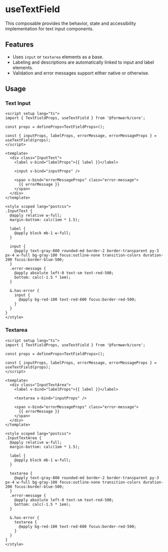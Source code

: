 # useTextField

This composable provides the behavior, state and accessibility implementation for text input components.

## Features

- Uses `input` or `textarea` elements as a base.
- Labeling and descriptions are automatically linked to input and label elements.
- Validation and error messages support either native or otherwise.

## Usage

### Text Input

```vue
<script setup lang="ts">
import { TextFieldProps, useTextField } from '@formwerk/core';

const props = defineProps<TextFieldProps>();

const { inputProps, labelProps, errorMessage, errorMessageProps } = useTextField(props);
</script>

<template>
  <div class="InputText">
    <label v-bind="labelProps">{{ label }}</label>

    <input v-bind="inputProps" />

    <span v-bind="errorMessageProps" class="error-message">
      {{ errorMessage }}
    </span>
  </div>
</template>

<style scoped lang="postcss">
.InputText {
  @apply relative w-full;
  margin-bottom: calc(1em * 1.5);

  label {
    @apply block mb-1 w-full;
  }

  input {
    @apply text-gray-800 rounded-md border-2 border-transparent py-3 px-4 w-full bg-gray-100 focus:outline-none transition-colors duration-200 focus:border-blue-500;
  }
  .error-message {
    @apply absolute left-0 text-sm text-red-500;
    bottom: calc(-1.5 * 1em);
  }

  &.has-error {
    input {
      @apply bg-red-100 text-red-600 focus:border-red-500;
    }
  }
}
</style>
```

### Textarea

```vue
<script setup lang="ts">
import { TextFieldProps, useTextField } from '@formwerk/core';

const props = defineProps<TextFieldProps>();

const { inputProps, labelProps, errorMessage, errorMessageProps } = useTextField(props);
</script>

<template>
  <div class="InputTextArea">
    <label v-bind="labelProps">{{ label }}</label>

    <textarea v-bind="inputProps" />

    <span v-bind="errorMessageProps" class="error-message">
      {{ errorMessage }}
    </span>
  </div>
</template>

<style scoped lang="postcss">
.InputTextArea {
  @apply relative w-full;
  margin-bottom: calc(1em * 1.5);

  label {
    @apply block mb-1 w-full;
  }

  textarea {
    @apply text-gray-800 rounded-md border-2 border-transparent py-3 px-4 w-full bg-gray-100 focus:outline-none transition-colors duration-200 focus:border-blue-500;
  }
  .error-message {
    @apply absolute left-0 text-sm text-red-500;
    bottom: calc(-1.5 * 1em);
  }

  &.has-error {
    textarea {
      @apply bg-red-100 text-red-600 focus:border-red-500;
    }
  }
}
</style>
```

